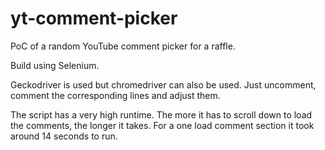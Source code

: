 # yt-comment-picker
PoC of a random YouTube comment picker for a raffle.

Build using Selenium.

Geckodriver is used but chromedriver can also be used. Just uncomment, comment the corresponding lines and adjust them.

The script has a very high runtime. The more it has to scroll down to load the comments, the longer it takes. For a one load comment section it took around 14 seconds to run.
